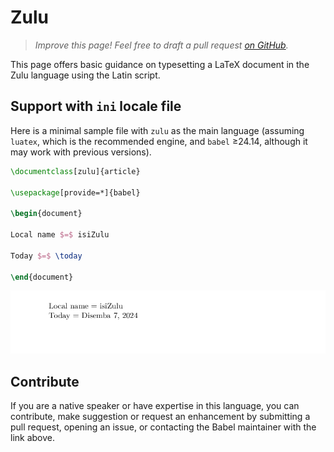 # Zulu

<blockquote>
  <p><em>Improve this page! Feel free to draft a pull request <a href="https://github.com/latex3/babel/tree/docs/docs">on GitHub</a>.</em></p>
</blockquote>

This page offers basic guidance on typesetting a LaTeX document in the
Zulu language using the Latin script.

## Support with `ini` locale file

Here is a minimal sample file with `zulu` as the main language
(assuming `luatex`, which is the recommended engine, and `babel` ≥24.14,
although it may work with previous versions).

```tex
\documentclass[zulu]{article}

\usepackage[provide=*]{babel}

\begin{document}

Local name $=$ isiZulu

Today $=$ \today

\end{document}
```

![](../media/locale-zulu.png)

## Contribute

If you are a native speaker or have expertise in this language, you can
contribute, make suggestion or request an enhancement by submitting a
pull request, opening an issue, or contacting the Babel maintainer with
the link above.